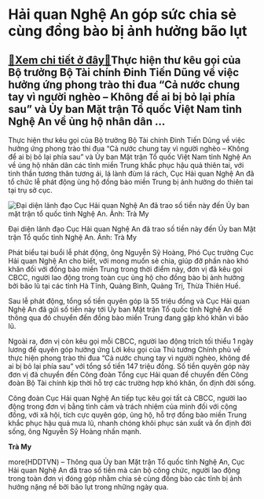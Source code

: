 Hải quan Nghệ An góp sức chia sẻ cùng đồng bào bị ảnh hưởng bão lụt
===================================================================

[:gift:Xem chi tiết ở đây:gift:](https://hddtvn.com/hai-quan-nghe-an-gop-suc-chia-se-cung-dong-bao-bi-anh-huong-bao-lut/)Thực hiện thư kêu gọi của Bộ trưởng Bộ Tài chính Đinh Tiến Dũng về việc hưởng ứng phong trào thi đua “Cả nước chung tay vì người nghèo – Không để ai bị bỏ lại phía sau” và Ủy ban Mặt trận Tổ quốc Việt Nam tỉnh Nghệ An về ủng hộ nhân dân …
----------------------------------------------------------------------------------------------------------------------------------------------------------------------------------------------------------------------------------------------


Thực hiện thư kêu gọi của Bộ trưởng Bộ Tài chính Đinh Tiến Dũng về việc hưởng ứng phong trào thi đua “Cả nước chung tay vì người nghèo – Không để ai bị bỏ lại phía sau” và Ủy ban Mặt trận Tổ quốc Việt Nam tỉnh Nghệ An về ủng hộ nhân dân các tỉnh miền Trung khắc phục hậu quả thiên tai, với tinh thần tương thân tương ái, lá lành đùm lá rách, Cục Hải quan Nghệ An đã tổ chức lễ phát động ủng hộ đồng bào miền Trung bị ảnh hưởng do thiên tai tại trụ sở cục.





![Đại diện lãnh đạo Cục Hải quan Nghệ An đã trao số tiền này đến Ủy ban mặt trận tổ quốc tỉnh Nghệ An. Ảnh: Trà My](https://hddtvn.com/wp-content/uploads/2021/01/2258_15.jpg "Đại diện lãnh đạo Cục Hải quan Nghệ An đã trao số tiền này đến Ủy ban mặt trận tổ quốc tỉnh Nghệ An. Ảnh: Trà My")


Đại diện lãnh đạo Cục Hải quan Nghệ An đã trao số tiền này đến Ủy ban Mặt trận Tổ quốc tỉnh Nghệ An. Ảnh: Trà My



Phát biểu tại buổi lễ phát động, ông Nguyễn Sỹ Hoàng, Phó Cục trưởng Cục Hải quan Nghệ An cho biết, với mong muốn sẻ chia, giúp đỡ phần nào khó khăn đối với đồng bào miền Trung trong thời điểm này, đơn vị đã kêu gọi CBCC, người lao động trong toàn cục ủng hộ cho đồng bào bị ảnh hưởng bởi bão lũ tại các tỉnh Hà Tĩnh, Quảng Bình, Quảng Trị, Thừa Thiên Huế.


Sau lễ phát động, tổng số tiền quyên góp là 55 triệu đồng và Cục Hải quan Nghệ An đã gửi số tiền này tới Ủy ban Mặt trận Tổ quốc tỉnh Nghệ An để thông qua đó chuyển đến đồng bào miền Trung đang gặp khó khăn vì bão lũ.


Ngoài ra, đơn vị còn kêu gọi mỗi CBCC, người lao động trích tối thiểu 1 ngày lương để quyên góp hưởng ứng Lời kêu gọi của Thủ tướng Chính phủ về thực hiện phong trào thi đua “Cả nước chung tay vì người nghèo, không để ai bị bỏ lại phía sau” với tổng số tiền 147 triệu đồng. Số tiền quyên góp này đơn vị đã chuyển đến Công đoàn Tổng cục Hải quan để chuyển đến Công đoàn Bộ Tài chính kịp thời hỗ trợ các trường hợp khó khăn, ổn định đời sống.


Công đoàn Cục Hải quan Nghệ An tiếp tục kêu gọi tất cả CBCC, người lao động trong đơn vị bằng tình cảm và trách nhiệm của mình đối với cộng đồng, với xã hội, tích cực quyên góp, ủng hộ, hỗ trợ đồng bào miền Trung khắc phục hậu quả mưa lũ, nhanh chóng khôi phục sản xuất và ổn định đời sống, ông Nguyễn Sỹ Hoàng nhấn mạnh.




**Trà My**



more(HDDTVN) – Thông qua Ủy ban Mặt trận Tổ quốc tỉnh Nghệ An, Cục Hải quan Nghệ An đã trao số tiền mà cán bộ công chức, người lao động trong toàn đơn vị đóng góp nhằm chia sẻ cùng đồng bào các tỉnh bị ảnh hưởng nặng nề bởi bão lụt trong những ngày qua.


